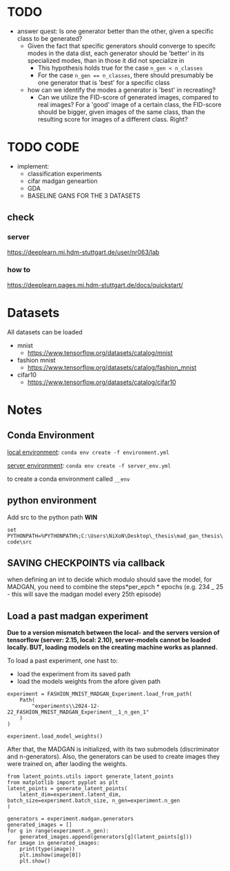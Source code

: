 # TODO

- answer quest: Is one generator better than the other, given a specific class to be generated?
  - Given the fact that specific generators should converge to specifc modes in the data dist, each generator should be 'better' in its specialized modes, than in those it did not specialize in
    - This hypothesis holds true for the case `n_gen < n_classes`
    - For the case `n_gen == n_classes`, there should presumably be one generator that is 'best' for a specific class
  - how can we identify the modes a generator is 'best' in recreating?
    - Can we utilize the FID-score of generated images, compared to real images? For a 'good' image of a certain class, the FID-score should be bigger, given images of the same class, than the resulting score for images of a different class. Right?

# TODO CODE

- implement:
  - classification experiments
  - cifar madgan geneartion
  - GDA
  - BASELINE GANS FOR THE 3 DATASETS

## check

### server

https://deeplearn.mi.hdm-stuttgart.de/user/nr063/lab

### how to

https://deeplearn.pages.mi.hdm-stuttgart.de/docs/quickstart/

# Datasets

All datasets can be loaded

- mnist
  - https://www.tensorflow.org/datasets/catalog/mnist
- fashion mnist
  - https://www.tensorflow.org/datasets/catalog/fashion_mnist
- cifar10
  - https://www.tensorflow.org/datasets/catalog/cifar10

# Notes

## Conda Environment

[local environment](./environment.yml):
`conda env create -f environment.yml`

[server environment](./server_env.yml):
`conda env create -f server_env.yml`

to create a conda environment called `__env`

## python environment

Add src to the python path
**WIN**

`set PYTHONPATH=%PYTHONPATH%;C:\Users\NiXoN\Desktop\_thesis\mad_gan_thesis\code\src`

## SAVING CHECKPOINTS via callback

when defining an int to decide which modulo should save the model, for MADGAN, you need to combine the steps*per_epch * epochs (e.g. 234 \_ 25 - this will save the madgan model every 25th episode)

## Load a past madgan experiment

**Due to a version mismatch between the local- and the servers version of tensorflow (server: 2.15, local: 2.10), server-models cannot be loaded locally. BUT, loading models on the creating machine works as planned.**

To load a past experiment, one hast to:

- load the experiment from its saved path
- load the models weights from the afore given path

```
experiment = FASHION_MNIST_MADGAN_Experiment.load_from_path(
    Path(
        "experiments\\2024-12-22_FASHION_MNIST_MADGAN_Experiment__1_n_gen_1"
    )
)

experiment.load_model_weights()
```

After that, the MADGAN is initialized, with its two submodels (discriminator and n-generators). Also, the generators can be used to create images they were trained on, after laoding the weights.

```
from latent_points.utils import generate_latent_points
from matplotlib import pyplot as plt
latent_points = generate_latent_points(
    latent_dim=experiment.latent_dim, batch_size=experiment.batch_size, n_gen=experiment.n_gen
)

generators = experiment.madgan.generators
generated_images = []
for g in range(experiment.n_gen):
    generated_images.append(generators[g](latent_points[g]))
for image in generated_images:
    print(type(image))
    plt.imshow(image[0])
    plt.show()
```
